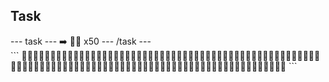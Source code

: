 <h2 class="c-project-heading--task">Task</h2>
--- task ---
➡️ 🦡🍄 x50
--- /task ---

<div class="c-project-output">
```
🦡🍄🦡🍄🦡🍄🦡🍄🦡🍄🦡🍄🦡🍄🦡🍄🦡🍄🦡🍄🦡🍄🦡🍄🦡🍄🦡🍄🦡🍄🦡🍄🦡🍄🦡🍄🦡🍄🦡🍄🦡🍄🦡🍄🦡🍄🦡🍄🦡🍄🦡🍄🦡🍄🦡🍄🦡🍄🦡🍄🦡🍄🦡🍄🦡🍄🦡🍄🦡🍄🦡🍄🦡🍄🦡🍄🦡🍄🦡🍄🦡🍄🦡🍄🦡🍄🦡🍄🦡🍄🦡🍄🦡🍄🦡🍄🦡🍄🦡🍄
```
</div>





